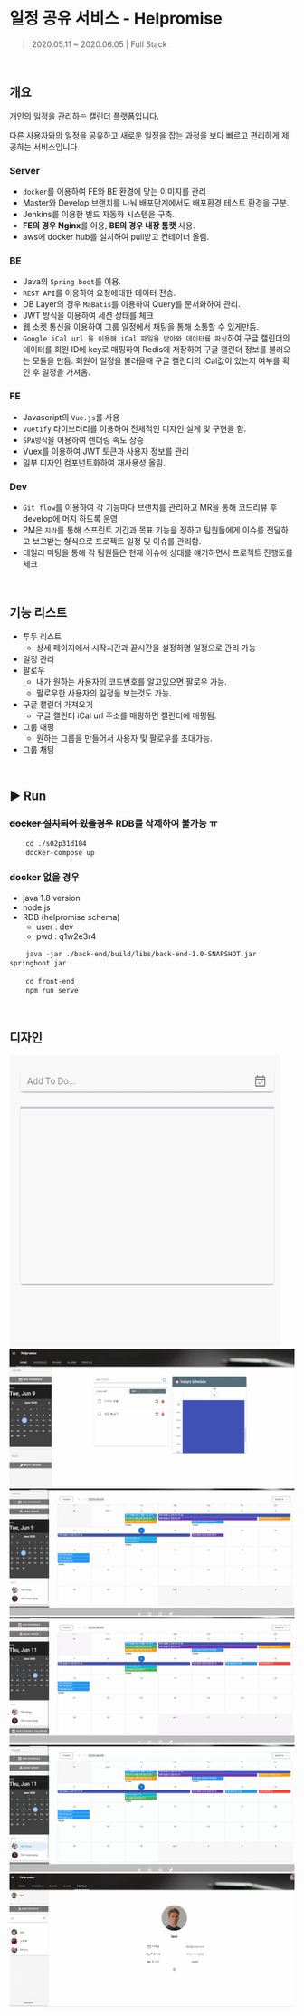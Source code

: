 # 일정 공유 서비스 - Helpromise

> 2020.05.11 ~ 2020.06.05 | Full Stack

<br>

## 개요

개인의 일정을 관리하는 캘린더 플랫폼입니다.

다른 사용자와의 일정을 공유하고 새로운 일정을 잡는 과정을 보다 빠르고 편리하게 제공하는 서비스입니다.

### Server

-   `docker`를 이용하여 FE와 BE 환경에 맞는 이미지를 관리
-   Master와 Develop 브랜치를 나눠 배포단계에서도 배포환경 테스트 환경을 구분.
-   Jenkins를 이용한 빌드 자동화 시스템을 구축.
-   **FE의 경우 Nginx**를 이용, **BE의 경우 내장 톰캣** 사용.
-   aws에 docker hub를 설치하여 pull받고 컨테이너 올림.

### BE

-   Java의 `Spring boot`를 이용.
-   `REST API`를 이용하여 요청에대한 데이터 전송.
-   DB Layer의 경우 `MaBatis`를 이용하여 Query를 문서화하여 관리.
-   JWT 방식을 이용하여 세션 상태를 체크
-   웹 소켓 통신을 이용하여 그룹 일정에서 채팅을 통해 소통할 수 있게만듬.
-   `Google iCal url 을 이용해 iCal 파일을 받아와 데이터를 파싱`하여 구글 캘린더의 데이터를 회원 ID에 key로 매핑하여 Redis에 저장하여 구글 캘린더 정보를 불러오는 모듈을 만듬. 회원이 일정을 불러올때 구글 캘린더의 iCal값이 있는지 여부를 확인 후 일정을 가져옴.

### FE

-   Javascript의 `Vue.js`를 사용
-   `vuetify` 라이브러리를 이용하여 전체적인 디자인 설계 및 구현을 함.
-   `SPA방식`을 이용하여 렌더링 속도 상승
-   Vuex를 이용하여 JWT 토큰과 사용자 정보를 관리
-   일부 디자인 컴포넌트화하여 재사용성 올림.

### Dev

-   `Git flow`를 이용하여 각 기능마다 브랜치를 관리하고 MR을 통해 코드리뷰 후 develop에 머지 하도록 운영
-   PM은 `지라`를 통해 스프린트 기간과 목표 기능을 정하고 팀원들에게 이슈를 전달하고 보고받는 형식으로 프로젝트 일정 및 이슈를 관리함.
-   데일리 미팅을 통해 각 팀원들은 현재 이슈에 상태를 얘기하면서 프로젝트 진행도를 체크

<br>

## 기능 리스트

-   투두 리스트
    -   상세 페이지에서 시작시간과 끝시간을 설정하명 일정으로 관리 가능
-   일정 관리
-   팔로우
    -   내가 원하는 사용자의 코드번호를 알고있으면 팔로우 가능.
    -   팔로우한 사용자의 일정을 보는것도 가능.
-   구글 캘린더 가져오기
    -   구글 캘린더 iCal url 주소를 매핑하면 캘린더에 매핑됨.
-   그룹 매핑
    -   원하는 그룹을 만들어서 사용자 및 팔로우를 초대가능.
-   그룹 채팅

<br>

## ▶️ Run


### ~~docker 설치되어 있을경우~~ RDB를 삭제하여 불가능 ㅠ

```
    cd ./s02p31d104
    docker-compose up
```

### docker 없을 경우

-   java 1.8 version
-   node.js
-   RDB (helpromise schema)
    -   user : dev
    -   pwd : q1w2e3r4

```
    java -jar ./back-end/build/libs/back-end-1.0-SNAPSHOT.jar springboot.jar

    cd front-end
    npm run serve
```

<br>

## 디자인

![투두리스트](./readmeRef/helpromise01.gif)
![일정 등록](./readmeRef/helpromise02.gif)
![일정을 4가지 방식으로 보기 & 미니 달력](./readmeRef/helpromise03.gif)
![구글 iCal 주소 데이터 가져오기](./readmeRef/helpromise04.gif)
![그룹 일정을 통해 사용자들의 일정을 색상별로 구분 & 실시간 채팅](./readmeRef/helpromise05.gif)
![팔로우 추가](./readmeRef/helpromise06.gif)
